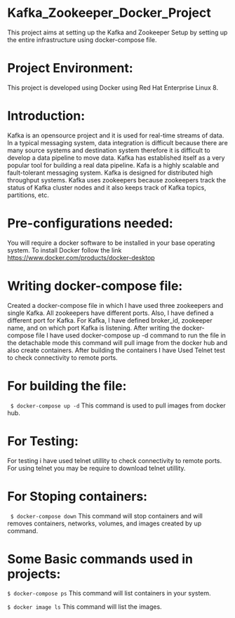 # Kafka_Zookeeper_Docker_Project
This project aims at setting up the Kafka and Zookeeper Setup by setting up the entire infrastructure using docker-compose file.


# Project Environment:
This project is developed using Docker using Red Hat Enterprise Linux 8.

# Introduction:
Kafka is an opensource project and it is used for real-time streams of data. In a typical messaging system, data integration is difficult because there are many source systems and destination system therefore it is difficult to develop a data pipeline to move data. Kafka has established itself as a very popular tool for building a real data pipeline. Kafa is a highly scalable and fault-tolerant messaging system. Kafka is designed for distributed high throughput systems. 
Kafka uses zookeepers because zookeepers track the status of Kafka cluster nodes and it also keeps track of Kafka topics, partitions, etc.


# Pre-configurations needed:
You will require a docker software to be installed in your base operating system.
To install Docker follow the link https://www.docker.com/products/docker-desktop


# Writing docker-compose file: 
Created a docker-compose file in which I have used three zookeepers and single Kafka. All zookeepers have different ports. Also, I have defined a different port for Kafka. For Kafka, I have defined broker_id, zookeeper name, and on which port Kafka is listening. After writing the docker-compose file I have used docker-compose up -d command to run the file in the detachable mode this command will pull image from the docker hub and also create containers. After building the containers I have Used Telnet test to check connectivity to remote ports.


 # For building the file:
 ``` $ docker-compose up -d``` 
 This command is used to pull images from docker hub.


# For Testing: 
For testing i have used telnet utillity to check connectivity to remote ports.
For using telnet you may be require to download telnet  utillity.

 # For Stoping containers:
``` $ docker-compose down```
This command will stop containers and will removes containers, networks, volumes, and images created by up command.

 
# Some Basic commands used in projects:
` $ docker-compose ps `
This  command will list containers in your system.

` $ docker image ls `
This command will list the images.
 
 
 
